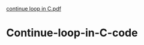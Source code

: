 [continue loop in C.pdf](https://github.com/ms0208/Continue-loop-in-C-code/files/8746971/continue.loop.in.C.pdf)
# Continue-loop-in-C-code
